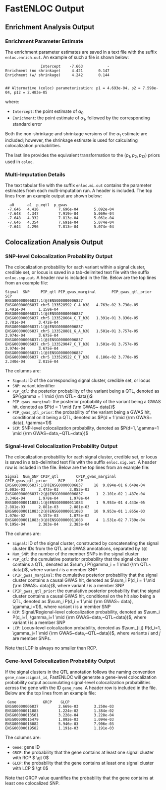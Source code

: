 # FastENLOC Output

## Enrichment Analysis Output

### Enrichment Parameter Estimate

The enrichment parameter estimates are saved in a text file with the suffix ``enloc.enrich.out``. An example of such a file is shown below:

```
                Intercept    -7.663           -
Enrichment (no shrinkage)     4.421       0.147
Enrichment (w/ shrinkage)     4.242       0.144


## Alternative (coloc) parameterization: p1 = 4.693e-04, p2 = 7.598e-04, p12 = 2.483e-05
```
where:

+ ``Intercept``: the point estimate of $\alpha_0$
+ ``Enrichment``: the point estimate of $\alpha_1$, followed by the corresponding standard error 

Both the non-shrinkage and shrinkage versions of the $\alpha_1$ estimate are included; however, the shrinkage estimate is used for calculating colocalization probabilities.

The last line provides the equivalent transformation to the $(p_1, p_2, p_{12})$ priors used in ``coloc``.

### Multi-Imputation Details

The text tabular file with the suffix ``enloc.mi.out`` contains the parameter estimates from each multi-imputation run. 
A header is included.
The top lines from an example output are shown below:

```
  a0      a1  p_eqtl  p_gwas
 -7.646   4.416         7.696e-04       5.092e-04
 -7.648   4.347         7.919e-04       5.069e-04
 -7.648   4.332         7.813e-04       5.061e-04
 -7.646   4.354         7.691e-04       5.074e-04
 -7.644   4.296         7.813e-04       5.074e-04
 ```
 

## Colocalization Analysis Output

### SNP-level Colocalization Probability Output

The colocalization probability for each variant within a signal cluster, credible set, or locus is saved in a tab-delimited text file with the suffix ``enloc.snp.out``. A header row is included in the file. Below are the top lines from an example file:
```
Signal  SNP     PIP_qtl PIP_gwas_marginal       PIP_gwas_qtl_prior      SCP
ENSG00000006837:1(@)ENSG00000006837   ENSG00000006837_chr5_133528592_C_A_b38   4.763e-02 3.730e-05    1.491e-04      1.158e-04
ENSG00000006837:1(@)ENSG00000006837   ENSG00000006837_chr5_133528604_C_T_b38   1.391e-01 3.830e-05    3.781e-04      3.472e-04
ENSG00000006837:1(@)ENSG00000006837   ENSG00000006837_chr5_133528881_G_A_b38   1.501e-01 3.757e-05    3.974e-04      3.675e-04
ENSG00000006837:1(@)ENSG00000006837   ENSG00000006837_chr5_133529047_C_T_b38   1.501e-01 3.757e-05    3.974e-04      3.675e-04
ENSG00000006837:1(@)ENSG00000006837   ENSG00000006837_chr5_133529522_C_T_b38   8.186e-02 3.778e-05    2.340e-04      2.015e-04
```

The columns are:

+ ``Signal``: ID of the corresponding signal cluster, credible set, or locus
+ ``SNP``: variant identifier
+ ``PIP_qtl``: the posterior probability of the variant being a QTL, denoted as  $P(\gamma = 1 \mid {\rm  QTL~ data})$
+ ``PIP_gwas_marginal``: the posterior probability of the variant being a GWAS hit, denoted as $P(d = 1 \mid {\rm  GWAS~ data})$
+ ``PIP_gwas_qtl_prior``: the probability of the variant being a GWAS hit, conditional on it being a QTL, denoted as $P(d = 1 \mid {\rm GWAS~ data}, \gamma=1)$   
+ ``SCP``: SNP-level colocalization probability, denoted as $P(d=1, \gamma=1 \mid {\rm GWAS~data,~QTL~data})$

### Signal-level Colocalization Probability Output


The colocalization probability for each signal cluster, credible set, or locus is saved in a tab-delimited text file with the suffix ``enloc.sig.out``. A header row is included in the file. Below are the top lines from an example file:

```
Signal  Num_SNP CPIP_qtl        CPIP_gwas_marginal      CPIP_gwas_qtl_prior     RCP     LCP
ENSG00000006837:1(@)ENSG00000006837     18  9.894e-01 6.649e-04    3.003e-03      2.472e-03     3.053e-03
ENSG00000006837:2(@)ENSG00000006837      1  2.101e-02 1.487e-04    3.346e-04      1.978e-04     1.978e-04
ENSG00000011083:1(@)ENSG00000011083      1  9.953e-01 4.443e-05    2.881e-03      2.881e-03     2.881e-03
ENSG00000011083:2(@)ENSG00000011083     10  9.953e-01 1.865e-03    1.076e-02      9.157e-03     1.075e-02
ENSG00000011083:3(@)ENSG00000011083      4  1.531e-02 7.739e-04    9.195e-04      2.303e-04     2.383e-04
```
The columns are:

+ ``Signal``: ID of the signal cluster, constructed by concatenating the signal cluster IDs from the QTL and GWAS annotations, separated by ``(@)``
+ ``Num_SNP``: the number of the member SNPs in the signal cluster
+ ``PIP_qtl``: the cumulative posterior probability that the signal cluster contains a QTL, denoted as $\sum_i P(\gamma_i = 1 \mid {\rm  QTL~ data})$, where variant $i$ is a member SNP
+ ``CPIP_gwas_marginal``: the cumulative posterior probability that the signal cluster contains a causal GWAS hit, denoted as $\sum_i P(d_i = 1 \mid {\rm  GWAS~ data})$, where variant $i$ is a member SNP 
+ ``CPIP_gwas_qtl_prior``: the cumulative posterior probability that the signal cluster contains a causal GWAS hit, conditional on the hit also being a QTL, denoted as
$\sum_i P(d_i = 1 \mid {\rm  GWAS~ data}, \gamma_i=1)$, where variant $i$ is a member SNP 
+ ``RCP``: Signal/Regional-level colocalization probability, denoted as $\sum_i P(d_i=1, \gamma_i=1 \mid {\rm GWAS~data,~QTL~data})$, where variant $i$ is a member SNP 
+ ``LCP``: Locus-level colcalization probability, denoted as $\sum_{i,j} P(d_i=1, \gamma_j=1 \mid {\rm GWAS~data,~QTL~data})$, where variants $i$ and $j$ are member SNPs. 

Note that LCP is always no smaller than RCP.

### Gene-level Colocalization Probability Output

If the signal clusters in the QTL annotation follows the naming convention ``gene_name:signal_id``, FastENLOC will generate a gene-level colocalization probability output accumulating signal-level colocalization probabilities across the gene with the ID ``gene_name``. 
A header row is included in the file. Below are the top lines from an example file:
```
 Gene            GRCP    GLCP
ENSG00000006837         2.669e-03       3.250e-03
ENSG00000011083         1.224e-02       1.384e-02
ENSG00000013561         3.228e-04       3.228e-04
ENSG00000015479         1.092e-03       1.094e-03
ENSG00000016082         5.946e-03       7.906e-03
ENSG00000019582         1.191e-03       1.191e-03
```
The columns are:

+ ``Gene``: gene ID
+ ``GRCP``: the probability that the gene contains at least one signal cluster with RCP $ \gt 0$ 
+ ``GLCP``: the probability that the gene contains at least one signal cluster with LCP $ \gt 0$

Note that GRCP value quantifies the probability that the gene contains at least one colocalized SNP.